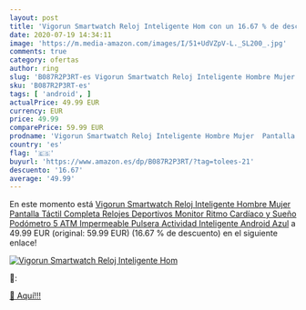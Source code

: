 ```yaml
---
layout: post
title: 'Vigorun Smartwatch Reloj Inteligente Hom con un 16.67 % de descuento'
date: 2020-07-19 14:34:11
image: 'https://m.media-amazon.com/images/I/51+UdVZpV-L._SL200_.jpg'
comments: true
category: ofertas
author: ring
slug: 'B087R2P3RT-es Vigorun Smartwatch Reloj Inteligente Hombre Mujer Pantalla...'
sku: 'B087R2P3RT-es'
tags: [ 'android', ]
actualPrice: 49.99 EUR
currency: EUR
price: 49.99
comparePrice: 59.99 EUR
prodname: 'Vigorun Smartwatch Reloj Inteligente Hombre Mujer  Pantalla Táctil Completa Relojes Deportivos  Monitor Ritmo Cardíaco y Sueño  Podómetro  5 ATM Impermeable Pulsera Actividad Inteligente Android Azul'
country: 'es'
flag: '🇪🇸'
buyurl: 'https://www.amazon.es/dp/B087R2P3RT/?tag=tolees-21'
descuento: '16.67'
average: '49.99'
---
```


En este momento está [Vigorun Smartwatch Reloj Inteligente Hombre Mujer  Pantalla Táctil Completa Relojes Deportivos  Monitor Ritmo Cardíaco y Sueño  Podómetro  5 ATM Impermeable Pulsera Actividad Inteligente Android Azul](https://www.amazon.es/dp/B087R2P3RT/?tag=tolees-21) a 49.99 EUR (original: 59.99 EUR) (16.67 %  de descuento) en el siguiente enlace!

[![Vigorun Smartwatch Reloj Inteligente Hom](https://m.media-amazon.com/images/I/51+UdVZpV-L._SL200_.jpg)](https://www.amazon.es/dp/B087R2P3RT/?tag=tolees-21)

🔎:


[🛒 Aquí!!!](https://www.amazon.es/dp/B087R2P3RT/?tag=tolees-21)
